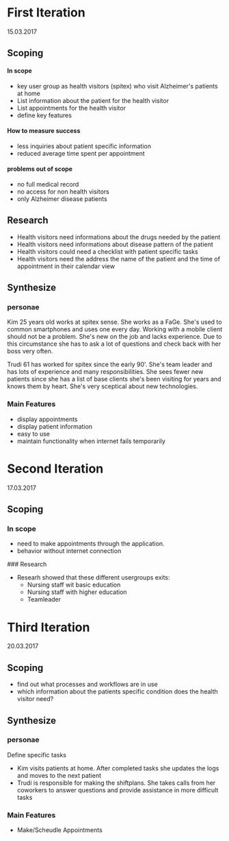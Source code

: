 # First Iteration

15.03.2017

## Scoping

#### In scope
- key user group as health visitors (spitex) who visit Alzheimer's patients at home
- List information about the patient for the health visitor
- List appointments for the health visitor
- define key features


#### How to measure success
- less inquiries about patient specific information
- reduced average time spent per appointment

#### problems out of scope
- no full medical record
- no access for non health visitors
- only Alzheimer disease patients

## Research
- Health visitors need informations about the drugs needed by the patient
- Health visitors need informations about disease pattern of the patient
- Health visitors could need a checklist with patient specific tasks
- Health visitors need the address the name of the patient and the time of appointment in their calendar view



## Synthesize
### personae
Kim 25 years old works at spitex sense. She works as a FaGe. She's used to common smartphones and uses one every day. Working with a mobile client should not be a problem. She's new on the job and lacks experience. Due to this circumstance she has to ask a lot of questions and check back with her boss very often.

Trudi 61 has worked for spitex since the early 90'. She's team leader and has lots of experience and many responsibilities. She sees fewer new patients since she has a list of base clients she's been visiting for years and knows them by heart. She's very sceptical about new technologies.

### Main Features
- display appointments
- display patient information
- easy to use
- maintain functionality when internet fails temporarily

# Second Iteration

 17.03.2017

## Scoping

### In scope
- need to make appointments through the application.
- behavior without internet connection

### Research
- Researh showed that these different usergroups exits:
	- Nursing staff wit basic education 
	- Nursing staff with higher education 
	- Teamleader
 

# Third Iteration

20.03.2017

## Scoping

- find out what processes and workflows are in use
- which information about the patients specific condition does the health visitor need?

## Synthesize
### personae
Define specific tasks

- Kim visits patients at home. After completed tasks she updates the logs and moves to the next patient 
- Trudi is responsible for making the shiftplans. She takes calls from her coworkers to answer questions and provide assistance in more difficult tasks



### Main Features 
- Make/Scheudle Appointments

 


